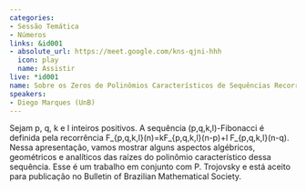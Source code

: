 ```yaml
---
categories:
- Sessão Temática
- Números
links: &id001
- absolute_url: https://meet.google.com/kns-qjni-hhh
  icon: play
  name: Assistir
live: *id001
name: Sobre os Zeros de Polinômios Característicos de Sequências Recorrentes
speakers:
- Diego Marques (UnB)
---
```


Sejam p, q, k e l inteiros positivos. A sequência (p,q,k,l)-Fibonacci é definida pela recorrência F_{p,q,k,l}(n)=kF_{p,q,k,l}(n-p)+l F_{p,q,k,l}(n-q). Nessa apresentação, vamos mostrar alguns aspectos algébricos, geométricos e analíticos das raízes do polinômio característico dessa sequência. Esse é um trabalho em conjunto com P. Trojovsky e está aceito para publicação no Bulletin of Brazilian Mathematical Society.